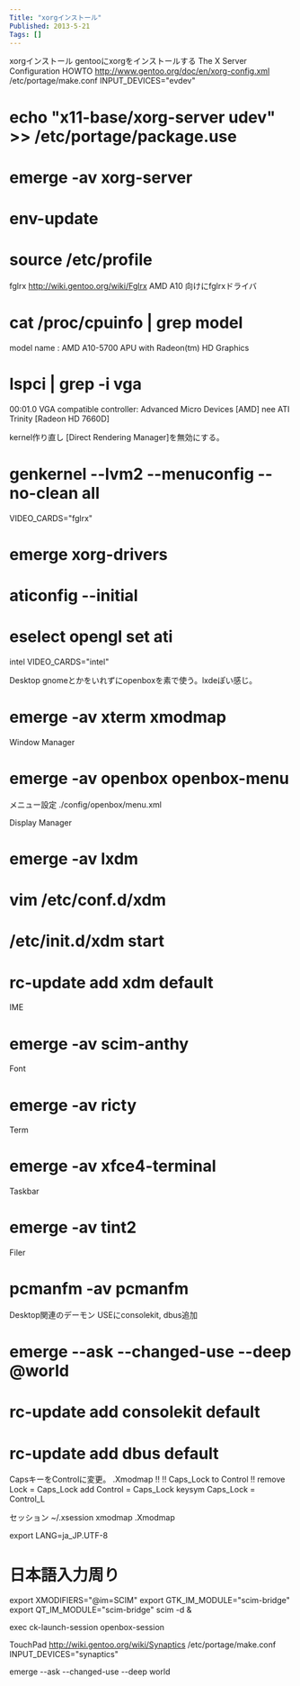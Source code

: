 ```yaml
---
Title: "xorgインストール"
Published: 2013-5-21
Tags: []
---
```


xorgインストール
gentooにxorgをインストールする
The X Server Configuration HOWTO
http://www.gentoo.org/doc/en/xorg-config.xml
/etc/portage/make.conf
INPUT_DEVICES="evdev"

# echo "x11-base/xorg-server udev" >> /etc/portage/package.use
# emerge -av xorg-server
# env-update
# source /etc/profile

fglrx
http://wiki.gentoo.org/wiki/Fglrx
AMD A10 向けにfglrxドライバ
# cat /proc/cpuinfo | grep model
model name      : AMD A10-5700 APU with Radeon(tm) HD Graphics
# lspci | grep -i vga
00:01.0 VGA compatible controller: Advanced Micro Devices [AMD] nee ATI Trinity [Radeon HD 7660D]

kernel作り直し [Direct Rendering Manager]を無効にする。
# genkernel --lvm2 --menuconfig --no-clean all

VIDEO_CARDS="fglrx"

# emerge xorg-drivers
# aticonfig --initial
# eselect opengl set ati

intel
VIDEO_CARDS="intel"

Desktop
gnomeとかをいれずにopenboxを素で使う。lxdeぽい感じ。
# emerge -av xterm xmodmap

Window Manager
# emerge -av openbox openbox-menu

メニュー設定
./config/openbox/menu.xml

Display Manager
# emerge -av lxdm
# vim /etc/conf.d/xdm
# /etc/init.d/xdm start
# rc-update add xdm default

IME
# emerge -av scim-anthy

Font
# emerge -av ricty

Term
# emerge -av xfce4-terminal

Taskbar
# emerge -av tint2

Filer
# pcmanfm -av pcmanfm

Desktop関連のデーモン
USEにconsolekit, dbus追加
# emerge --ask --changed-use --deep @world
# rc-update add consolekit default
# rc-update add dbus default

CapsキーをControlに変更。
.Xmodmap
!!
!! Caps_Lock to Control
!!
remove Lock = Caps_Lock
add Control = Caps_Lock
keysym Caps_Lock = Control_L

セッション
~/.xsession
xmodmap .Xmodmap

export LANG=ja_JP.UTF-8
# 日本語入力周り
export XMODIFIERS="@im=SCIM"
export GTK_IM_MODULE="scim-bridge"
export QT_IM_MODULE="scim-bridge"
scim -d &

exec ck-launch-session openbox-session

TouchPad
http://wiki.gentoo.org/wiki/Synaptics
/etc/portage/make.conf
INPUT_DEVICES="synaptics"

emerge --ask --changed-use --deep world

